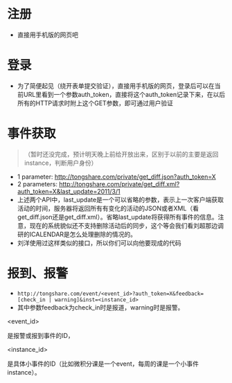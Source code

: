 # 注册 #
  * 直接用手机版的网页吧
# 登录 #
  * 为了简便起见（绕开表单提交验证），直接用手机版的网页，登录后可以在当前URL里看到一个参数auth\_token，直接将这个auth\_token记录下来，在以后所有的HTTP请求时附上这个GET参数，即可通过用户验证
# 事件获取 #
> （暂时还没完成，预计明天晚上前给开放出来，区别于以前的主要是返回instance，判断用户身份）
  * 1 parameter: http://tongshare.com/private/get_diff.json?auth_token=X
  * 2 parameters: http://tongshare.com/private/get_diff.xml?auth_token=X&last_update=2011/3/1
  * 上述两个API中，last\_update是一个可以省略的参数，表示上一次客户端获取活动的时间，服务器将返回所有有变化的活动的JSON或者XML（看get\_diff.json还是get\_diff.xml）。省略last\_update将获得所有事件的信息。注意，现在的系统貌似还不支持删除活动后的同步，这个等会我们看刘超那边调研的ICALENDAR是怎么处理删除的情况的。
  * 刘洋使用过这样类似的接口，所以你们可以向他要现成的代码
# 报到、报警 #
  * `http://tongshare.com/event/<event_id>?auth_token=X&feedback=[check_in | warning]&inst=<instance_id>`
  * 其中参数feedback为check\_in时是报道，warning时是报警。

<event\_id>

是报警或报到事件的ID，

<instance\_id>

是具体小事件的ID（比如微积分课是一个event，每周的课是一个小事件instance）。